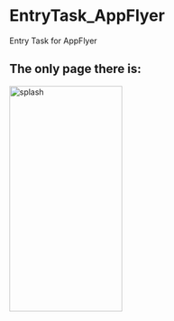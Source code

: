 # EntryTask_AppFlyer
Entry Task for AppFlyer
## The only page there is: 

<img src="https://user-images.githubusercontent.com/62396197/160233334-cbf3c65a-f2ad-4a03-bdeb-85cd41be570d.png" alt="splash" width="200" height="400"/>

